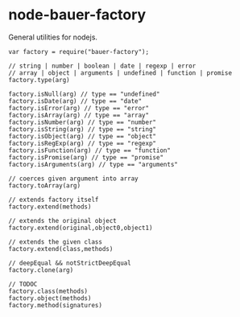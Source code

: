 node-bauer-factory
================

General utilities for nodejs.

	var factory = require("bauer-factory");

	// string | number | boolean | date | regexp | error
	// array | object | arguments | undefined | function | promise
	factory.type(arg) 

	factory.isNull(arg) // type == "undefined"
	factory.isDate(arg) // type == "date"
	factory.isError(arg) // type == "error"
	factory.isArray(arg) // type == "array"
	factory.isNumber(arg) // type == "number"
	factory.isString(arg) // type == "string"
	factory.isObject(arg) // type == "object"
	factory.isRegExp(arg) // type == "regexp"
	factory.isFunction(arg) // type == "function"
	factory.isPromise(arg) // type == "promise"
	factory.isArguments(arg) // type == "arguments"

	// coerces given argument into array
	factory.toArray(arg)

	// extends factory itself
	factory.extend(methods) 

	// extends the original object
	factory.extend(original,object0,object1) 

	// extends the given class
	factory.extend(class,methods) 

	// deepEqual && notStrictDeepEqual 
	factory.clone(arg) 

	// TODOC
	factory.class(methods)
	factory.object(methods)
	factory.method(signatures)
